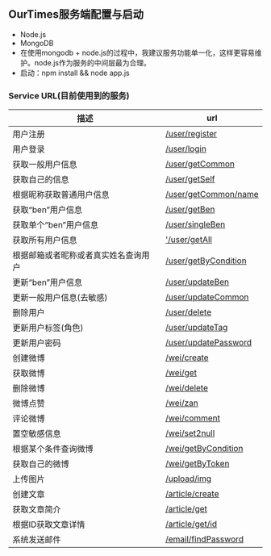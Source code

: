 OurTimes服务端配置与启动  
-----------  
+ Node.js    
+ MongoDB  
+ 在使用mongodb + node.js的过程中，我建议服务功能单一化，这样更容易维护。node.js作为服务的中间层最为合理。   
+ 启动：npm install && node app.js 
   

### Service URL(目前使用到的服务)
| 描述 | url |
| ------------- | --- |
| 用户注册 | [/user/register](/user/register) | 
| 用户登录 | [/user/login](/user/login) | 
| 获取一般用户信息 | [/user/getCommon](/user/getCommon) | 
| 获取自己的信息 | [/user/getSelf](/user/getSelf) | 
| 根据昵称获取普通用户信息 | [/user/getCommon/name](/user/getCommon/name) | 
| 获取“ben”用户信息 | [/user/getBen](/user/getBen) | 
| 获取单个“ben”用户信息 | [/user/singleBen](/user/singleBen) | 
| 获取所有用户信息 | ['/user/getAll]('/user/getAll) | 
| 根据邮箱或者昵称或者真实姓名查询用户 | [/user/getByCondition](/user/getByCondition) | 
| 更新“ben”用户信息 | [/user/updateBen](/user/updateBen) | 
| 更新一般用户信息(去敏感) | [/user/updateCommon](/user/updateCommon) | 
| 删除用户 | [/user/delete](/user/delete) | 
| 更新用户标签(角色) | [/user/updateTag](/user/updateTag) | 
| 更新用户密码 | [/user/updatePassword](/user/updatePassword) | 
| 创建微博 | [/wei/create](/wei/create) | 
| 获取微博 | [/wei/get](/wei/get) | 
| 删除微博 | [/wei/delete](/wei/delete) | 
| 微博点赞 | [/wei/zan](/wei/zan) | 
| 评论微博 | [/wei/comment](/wei/comment) | 
| 置空敏感信息 | [/wei/set2null](/wei/set2null) | 
| 根据某个条件查询微博 | [/wei/getByCondition](/wei/getByCondition) | 
| 获取自己的微博 | [/wei/getByToken](/wei/getByToken) | 
| 上传图片 | [/upload/img](/upload/img) | 
| 创建文章 | [/article/create](/article/create) | 
| 获取文章简介 | [/article/get](/article/get) | 
| 根据ID获取文章详情 | [/article/get/id](/article/get/id) | 
| 系统发送邮件 | [/email/findPassword](/email/findPassword) | 
